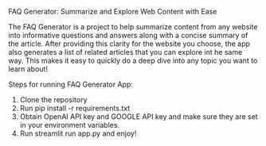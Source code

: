 FAQ Generator: Summarize and Explore Web Content with Ease

The FAQ Generator is a project to help summarize content from any website into informative questions and answers along with a concise summary of the article. After providing this clarity for the website you choose, the app also generates a list of related articles that you can explore int he same way. This makes it easy to quickly do a deep dive into any topic you want to learn about!

Steps for running FAQ Generator App:
1. Clone the repository
2. Run pip install -r requirements.txt
3. Obtain OpenAI API key and GOOGLE API key and make sure they are set in your environment variables.
4. Run streamlit run app.py and enjoy!